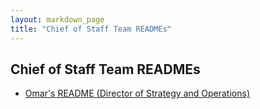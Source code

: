 ```yaml
---
layout: markdown_page
title: "Chief of Staff Team READMEs"
---
```

## Chief of Staff Team READMEs

- [Omar's README (Director of Strategy and Operations)](/handbook/ceo/chief-of-staff-team/readmes/ofernandez2/)
